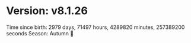 # Version: v8.1.26
Time since birth: 2979 days, 71497 hours, 4289820 minutes, 257389200 seconds
Season: Autumn 🍁
